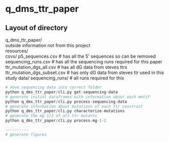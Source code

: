 # q_dms_ttr_paper

## Layout of directory

q_dms_ttr_paper/<br>
outside information not from this project<br>
	resources/ <br>
		csvs/ 
			p5_sequences.csv  			# has all the 5' sequences so can be removed
			sequencing_runs.csv			# has all the sequencing runs required for this paper
			ttr_mutation_dgs_all.csv	# has all dG data from steves ttrs 
			ttr_mutation_dgs_subset.csv # has only dG data from steves ttr used in this study
	data/
		sequencing_runs/ # all runs required for this 

```python
# move sequencing data into correct folder
python q_dms_ttr_paper/cli.py get-sequencing-data
# generate initial dataframes with information about each motif
python q_dms_ttr_paper/cli.py process-sequencing-data
# generate information about mutations of each ttr construct 
python q_dms_ttr_paper/cli.py characterize-mutations
# generate the mg 1/2 of all ttr mutants
python q_dms_ttr_paper/cli.py process-mg-1-2

----------
# generate figures


```
